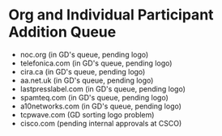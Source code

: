 # Org and Individual Participant Addition Queue
- noc.org (in GD's queue, pending logo)
- telefonica.com (in GD's queue, pending logo)
- cira.ca (in GD's queue, pending logo)
- aa.net.uk (in GD's queue, pending logo)
- lastpresslabel.com (in GD's queue, pending logo)
- spamteq.com (in GD's queue, pending logo)
- a10networks.com (in GD's queue, pending logo)
- tcpwave.com (GD sorting logo problem)
- cisco.com (pending internal approvals at CSCO)
